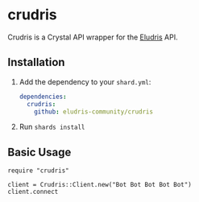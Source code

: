 # crudris

Crudris is a Crystal API wrapper for the [Eludris](https://github.com/eludris) API.

## Installation

1. Add the dependency to your `shard.yml`:

   ```yaml
   dependencies:
     crudris:
       github: eludris-community/crudris
   ```

2. Run `shards install`

## Basic Usage

```crystal
require "crudris"

client = Crudris::Client.new("Bot Bot Bot Bot Bot")
client.connect
```
